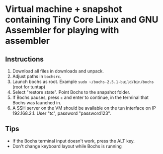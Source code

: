 # Virtual machine + snapshot containing Tiny Core Linux and GNU Assembler for playing with assembler
## Instructions
1. Download all files in downloads and unpack.
1. Adjust paths in ``bochsrc``.
1. Launch bochs as root. Example ``sudo ~/bochs-2.5.1-build/bin/bochs`` (root for tuntap)
1. Select "restore state". Point Bochs to the snapshot folder.
1. If Bochs pauses, press ``c`` and enter to continue, in the terminal that Bochs was launched in.
1. A SSH server on the VM should be available on the tun interface on IP 192.168.2.1. User "tc", password "password123".

## Tips
- If the Bochs terminal input doesn't work, press the ALT key.
- Don't change keyboard layout while Bochs is running
